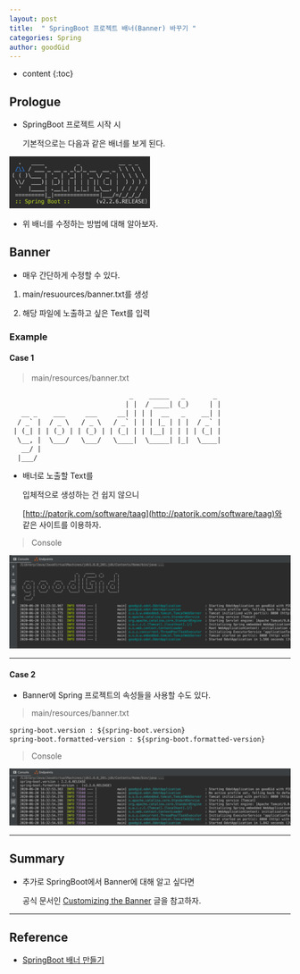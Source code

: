 ```yaml
---
layout: post
title:  " SpringBoot 프로젝트 배너(Banner) 바꾸기 "
categories: Spring
author: goodGid
---
```

* content
{:toc}

## Prologue

* SpringBoot 프로젝트 시작 시

  기본적으로는 다음과 같은 배너를 보게 된다.

<img src="/assets/img/spring/Spring-Boot-Banner_1.png" alt="" style="max-width: 50%;">

* 위 배너를 수정하는 방법에 대해 알아보자.



## Banner

* 매우 간단하게 수정할 수 있다.

1. main/resuources/banner.txt를 생성

2. 해당 파일에 노출하고 싶은 Text를 입력


### Example

#### Case 1

> main/resources/banner.txt

```
                              _    _____   _       _
                             | |  / ____| (_)     | |
   __ _    ___     ___     __| | | |  __   _    __| |
  / _` |  / _ \   / _ \   / _` | | | |_ | | |  / _` |
 | (_| | | (_) | | (_) | | (_| | | |__| | | | | (_| |
  \__, |  \___/   \___/   \____|  \_____| |_|  \____|
   __/ |
  |___/
```

* 배너로 노출할 Text를 

  입체적으로 생성하는 건 쉽지 않으니

  [http://patorjk.com/software/taag](http://patorjk.com/software/taag)와 같은 사이트를 이용하자.


> Console

![](/assets/img/spring/Spring-Boot-Banner_2.png)

---

#### Case 2

* Banner에 Spring 프로젝트의 속성들을 사용할 수도 있다.


> main/resources/banner.txt

```
spring-boot.version : ${spring-boot.version}
spring-boot.formatted-version : ${spring-boot.formatted-version}
```

> Console

![](/assets/img/spring/Spring-Boot-Banner_3.png)

---

## Summary

* 추가로 SpringBoot에서 Banner에 대해 알고 싶다면

  공식 문서인 [Customizing the Banner](https://docs.spring.io/spring-boot/docs/current/reference/html/spring-boot-features.html#boot-features-banner) 글을 참고하자.


---

## Reference

* [SpringBoot 배너 만들기](https://beyondj2ee.wordpress.com/2017/03/17/springboot-%EB%B0%B0%EB%84%88-%EB%A7%8C%EB%93%A4%EA%B8%B0/)